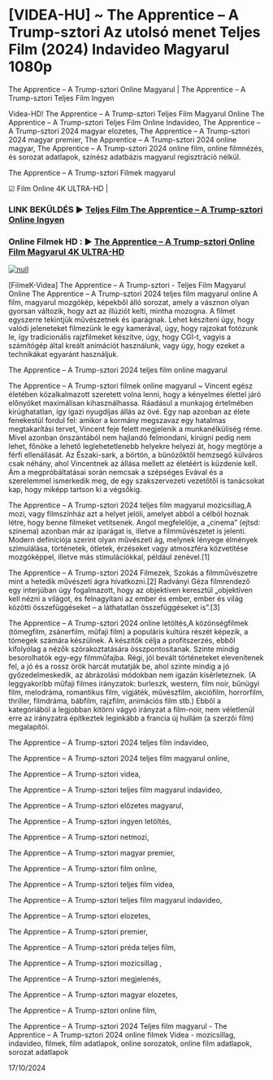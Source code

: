 # [VIDEA-HU] ~ The Apprentice – A Trump-sztori Az utolsó menet Teljes Film (2024) Indavideo Magyarul 1080p

The Apprentice – A Trump-sztori Online Magyarul | The Apprentice – A Trump-sztori Teljes Film Ingyen

Videa-HD! The Apprentice – A Trump-sztori Teljes Film Magyarul Online The Apprentice – A Trump-sztori Teljes Film Online Indavideo, The Apprentice – A Trump-sztori 2024 magyar elozetes, The Apprentice – A Trump-sztori 2024 magyar premier, The Apprentice – A Trump-sztori 2024 online magyar, The Apprentice – A Trump-sztori 2024 online film, online filmnézés, és sorozat adatlapok, színész adatbázis magyarul regisztráció nélkül.

The Apprentice – A Trump-sztori Filmek magyarul

☑ Film Online 4K ULTRA-HD |

### LINK BEKÜLDÉS ▶️ [Teljes Film The Apprentice – A Trump-sztori Online Ingyen](https://t.co/BwwU8TyLsd)

### Online Filmek HD : ▶️ [The Apprentice – A Trump-sztori Online Film Magyarul 4K ULTRA-HD](https://t.co/BwwU8TyLsd)

[![null](https://static.wixstatic.com/media/855a25_043b5abeb4ae4d35ac003198e7fe56ed~mv2.gif)](https://t.co/BwwU8TyLsd)

[FilmeK-Videa] The Apprentice – A Trump-sztori - Teljes Film Magyarul Online The Apprentice – A Trump-sztori 2024 teljes film magyarul online A film, magyarul mozgókép, képekből álló sorozat, amely a vásznon olyan gyorsan változik, hogy azt az illúziót kelti, mintha mozogna. A filmet egyszerre tekintjük művészetnek és iparágnak. Lehet készíteni úgy, hogy valódi jeleneteket filmezünk le egy kamerával, úgy, hogy rajzokat fotózunk le, így tradicionális rajzfilmeket készítve, úgy, hogy CGI-t, vagyis a számítógép által kreált animációt használunk, vagy úgy, hogy ezeket a technikákat egyaránt használjuk.

The Apprentice – A Trump-sztori 2024 teljes film online magyarul

The Apprentice – A Trump-sztori filmek online magyarul ~ Vincent egész életében közalkalmazott szeretett volna lenni, hogy a kényelmes élettel járó előnyöket maximálisan kihasználhassa. Ráadásul a munkajog értelmében kirúghatatlan, így igazi nyugdíjas állás az övé. Egy nap azonban az élete fenekestül fordul fel: amikor a kormány megszavaz egy hatalmas megtakarítási tervet, Vincent feje felett megjelenik a munkanélküliség réme. Mivel azonban önszántából nem hajlandó felmondani, kirúgni pedig nem lehet, főnöke a lehető leglehetetlenebb helyekre helyezi át, hogy megtörje a férfi ellenállását. Az Északi-sark, a börtön, a bűnözőktől hemzsegő külváros csak néhány, ahol Vincentnek az állása mellett az életéért is küzdenie kell. Ám a megpróbáltatásai során nemcsak a szépséges Evával és a szerelemmel ismerkedik meg, de egy szakszervezeti vezetőtől is tanácsokat kap, hogy miképp tartson ki a végsőkig.

The Apprentice – A Trump-sztori 2024 teljes film magyarul mozicsillag,A mozi, vagy filmszínház azt a helyet jelöli, amelyet abból a célból hoznak létre, hogy benne filmeket vetítsenek. Angol megfelelője, a „cinema” (ejtsd: szinema) azonban már az iparágat is, illetve a filmművészetet is jelenti. Modern definíciója szerint olyan művészeti ág, melynek lényege élmények szimulálása, történetek, ötletek, érzéseket vagy atmoszféra közvetítése mozgóképpel, illetve más stimulációkkal, például zenével.[1]

The Apprentice – A Trump-sztori 2024 Filmezek, Szokás a filmművészetre mint a hetedik művészeti ágra hivatkozni.[2] Radványi Géza filmrendező egy interjúban úgy fogalmazott, hogy az objektíven keresztül „objektíven kell nézni a világot, és felnagyítani az ember és ember, ember és világ közötti összefüggéseket – a láthatatlan összefüggéseket is”.[3]

The Apprentice – A Trump-sztori 2024 online letöltés,A közönségfilmek (tömegfilm, zsánerfilm, műfaji film) a populáris kultúra részét képezik, a tömegek számára készülnek. A készítők célja a profitszerzés, ebből kifolyólag a nézők szórakoztatására összpontosítanak. Szinte mindig besorolhatók egy-egy filmműfajba. Régi, jól bevált történeteket elevenítenek fel, a jó és a rossz örök harcát mutatják be, ahol szinte mindig a jó győzedelmeskedik, az ábrázolási módokban nem igazán kísérleteznek. (A leggyakoribb műfaji filmes irányzatok: burleszk, western, film noir, bűnügyi film, melodráma, romantikus film, vígjáték, művészfilm, akciófilm, horrorfilm, thriller, filmdráma, bábfilm, rajzfilm, animációs film stb.) Ebből a kategóriából a legjobban kitörni vágyó irányzat a film-noir, nem véletlenül erre az irányzatra építkeztek leginkább a francia új hullám (a szerzői film) megalapítói.

The Apprentice – A Trump-sztori 2024 teljes film indavideo,

The Apprentice – A Trump-sztori 2024 teljes film magyarul online,

The Apprentice – A Trump-sztori videa,

The Apprentice – A Trump-sztori teljes film magyarul indavideo,

The Apprentice – A Trump-sztori előzetes magyarul,

The Apprentice – A Trump-sztori ingyen letöltés,

The Apprentice – A Trump-sztori netmozi,

The Apprentice – A Trump-sztori magyar premier,

The Apprentice – A Trump-sztori film online,

The Apprentice – A Trump-sztori teljes film videa,

The Apprentice – A Trump-sztori teljes film magyarul indavideo,

The Apprentice – A Trump-sztori elozetes,

The Apprentice – A Trump-sztori premier,

The Apprentice – A Trump-sztori préda teljes film,

The Apprentice – A Trump-sztori mozicsillag ,

The Apprentice – A Trump-sztori megjelenés,

The Apprentice – A Trump-sztori magyar elozetes,

The Apprentice – A Trump-sztori online film,

The Apprentice – A Trump-sztori 2024 Teljes film magyarul - The Apprentice – A Trump-sztori 2024 online filmek Videa - mozicsillag, indavideo, filmek, film adatlapok, online sorozatok, online film adatlapok, sorozat adatlapok

17/10/2024
